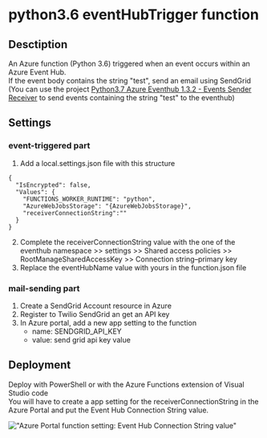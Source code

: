# python3.6 eventHubTrigger function
## Desctiption
An Azure function (Python 3.6) triggered when an event occurs within an Azure Event Hub.   
If the event body contains the string "test", send an email using SendGrid   
(You can use the project <a href="https://github.com/MarcCharmois/Python3.7-azure-eventhub-1.3.2">Python3.7 Azure Eventhub 1.3.2 - Events Sender Receiver</a> to send events containing the string "test" to the eventhub)    

## Settings 
### event-triggered part
 1. Add a local.settings.json file with this structure
```
{
  "IsEncrypted": false,
  "Values": {
    "FUNCTIONS_WORKER_RUNTIME": "python",
    "AzureWebJobsStorage": "{AzureWebJobsStorage}", 
    "receiverConnectionString":""
  }
}
```
 2. Complete the receiverConnectionString value with the one of the eventhub namespace >> settings >> Shared access policies >> RootManageSharedAccessKey >> Connection string–primary key    
 3. Replace the eventHubName value with yours in the function.json file   

 ### mail-sending part
 1. Create a SendGrid Account resource in Azure    
 2. Register to Twilio SendGrid an get an API key    
 3. In Azure portal, add a new app setting to the function   
    - name: SENDGRID_API_KEY
    - value: send grid api key value

 ## Deployment
 Deploy with PowerShell or with the Azure Functions extension of Visual Studio code   
 You will have to create a app setting for the receiverConnectionString in the Azure Portal and put the Event Hub Connection String value.   
     
 !["Azure Portal function setting: Event Hub Connection String value"](https://raw.githubusercontent.com/MarcCharmois/python3.7-eventHubTrigger-function/master/doc/img/azure-eventhubTriggered-Function-Settings.png)
